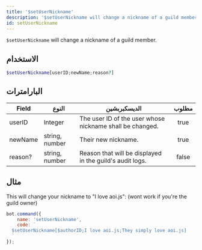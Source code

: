 ```yaml
---
title: '$setUserNickname'
description: '$setUserNickname will change a nickname of a guild member.'
id: setUserNickname
---
```


`$setUserNickname` will change a nickname of a guild member.

## الاستخدام

```php
$setUserNickname[userID;newName;reason?]
```

## البارامترات

| Field   | النوع          | الديسكبربشين                                             | مطلوب |
| ------- | -------------- | -------------------------------------------------------- |:-----:|
| userID  | Integer        | The user ID of the user whose nickname shall be changed. | true  |
| newName | string, number | Their new nickname.                                      | true  |
| reason? | string, number | Reason that will be displayed in the guild's audit logs. | false |

## مثال

This will change your nickname to "I love aoi.js": (wont work if you're the guild owner)

```javascript
bot.command({
    name: 'setUserNickname',
    code: `
  $setUserNickname[$authorID;I love aoi.js;They simply love aoi.js]
  `
});
```
